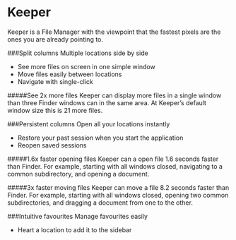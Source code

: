 # Keeper
Keeper is a File Manager with the viewpoint that the fastest pixels are the ones you are already pointing to. 

###Split columns
Multiple locations side by side
* See more files on screen in one simple window
* Move files easily between locations
* Navigate with single-click

#####See 2x more files
Keeper can display more files in a single window than three Finder windows can in the same area. At Keeper’s default window size this is 21 more files.

###Persistent columns
Open all your locations instantly
* Restore your past session when you start the application
* Reopen saved sessions

#####1.6x faster opening files
Keeper can a open file 1.6 seconds faster than Finder. For example, starting with all windows closed, navigating to a common subdirectory, and opening a document.

#####3x faster moving files
Keeper can move a file 8.2 seconds faster than Finder. For example, starting with all windows closed, opening two common subdirectories, and dragging a document from one to the other.
	
###Intuitive favourites
Manage favourites easily
* Heart a location to add it to the sidebar
